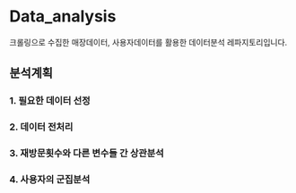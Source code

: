 # Data_analysis
크롤링으로 수집한 매장데이터, 사용자데이터를 활용한 데이터분석 레파지토리입니다.


## 분석계획
### 1. 필요한 데이터 선정
### 2. 데이터 전처리
### 3. 재방문횟수와 다른 변수들 간 상관분석 
### 4. 사용자의 군집분석

